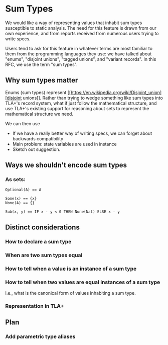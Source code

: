 # Sum Types

We would like a way of representing values that inhabit sum types susceptible to
static analysis. The need for this feature is drawn from our own experience, and
from reports received from numerous users trying to write specs.

Users tend to ask for this feature in whatever terms are most familiar to them
from the programming languages they use: we have talked about "enums", "disjoint
unions", "tagged unions", and "variant records". In this RFC, we use the
term "sum types".

## Why sum types matter

Enums (sum types) represent
[[https://en.wikipedia.org/wiki/Disjoint_union][disjoint unions]]. Rather than
trying to wedge something like sum types into TLA+'s record system, what if just
follow the mathematical structure, and use TLA+'s existing support for reasoning
about sets to represent the mathematical structure we need.

We can then use

- If we have a really better way of writing specs, we can forget about backwards compatibility
- Main problem: state variables are used in instance
- Sketch out suggestion.

## Ways we shouldn't encode sum types

### As sets:

```tla
Optional(A) == A

Some(x) == {x}
None(A) == {}

Sub(x, y) == IF x - y < 0 THEN None(Nat) ELSE x - y
```


## Distinct considerations

### How to declare a sum type

### When are two sum types equal


### How to tell when a value is an instance of a sum type

### How to tell when two values are equal instances of a sum type

I.e., what is the canonical form of values inhabiting a sum type.

### Representation in TLA+

## Plan

### Add parametric type aliases
